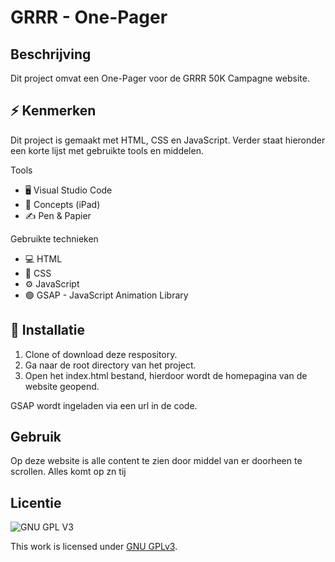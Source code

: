 <!-- Geef je project een titel en schrijf in één zin wat het is -->
# GRRR - One-Pager


## Beschrijving
<!-- In de Beschrijving staat hoe je project er uit ziet, hoe het werkt en wat je er mee kan. -->
Dit project omvat een One-Pager voor de GRRR 50K Campagne website.
<!-- Voeg een mooie poster visual toe 📸 -->

<!-- Voeg een link toe naar Github Pages 🌐-->

## ⚡ Kenmerken
<!-- Bij Kenmerken staat welke technieken zijn gebruikt en hoe. Wat is de HTML structuur? Wat zijn de belangrijkste dingen in CSS? Wat is er met JS gedaan en hoe? -->
Dit project is gemaakt met HTML, CSS en JavaScript. Verder staat hieronder een korte lijst met gebruikte tools en middelen.

Tools
* 🖥️ Visual Studio Code
* 🎨 Concepts (iPad)
* ✍ Pen & Papier


Gebruikte technieken
* 💻 HTML
* 📐 CSS
* ⚙️ JavaScript
* 🟢 GSAP - JavaScript Animation Library

## 🔩 Installatie
1. Clone of download deze respository.
2. Ga naar de root directory van het project.
3. Open het index.html bestand, hierdoor wordt de homepagina van de website geopend.

GSAP wordt ingeladen via een url in de code. 

## Gebruik
Op deze website is alle content te zien door middel van er doorheen te scrollen. Alles komt op zn tij

## Licentie

![GNU GPL V3](https://www.gnu.org/graphics/gplv3-127x51.png)

This work is licensed under [GNU GPLv3](./LICENSE).
